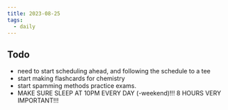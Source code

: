 ```yaml
---
title: 2023-08-25
tags:
  - daily
---
```


## Todo

- need to start scheduling ahead, and following the schedule to a tee
- start making flashcards for chemistry
- start spamming methods practice exams.
- MAKE SURE SLEEP AT 10PM EVERY DAY (-weekend)!!! 8 HOURS VERY IMPORTANT!!!
